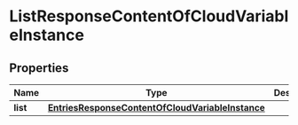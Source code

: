 
# ListResponseContentOfCloudVariableInstance

## Properties
Name | Type | Description | Notes
------------ | ------------- | ------------- | -------------
**list** | [**EntriesResponseContentOfCloudVariableInstance**](EntriesResponseContentOfCloudVariableInstance.md) |  |  [optional]



